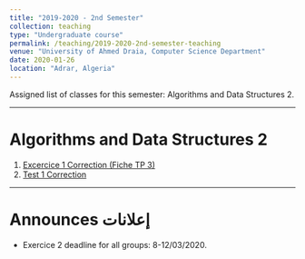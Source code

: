```yaml
---
title: "2019-2020 - 2nd Semester"
collection: teaching
type: "Undergraduate course"
permalink: /teaching/2019-2020-2nd-semester-teaching
venue: "University of Ahmed Draia, Computer Science Department"
date: 2020-01-26
location: "Adrar, Algeria"
---
```


Assigned list of classes for this semester: Algorithms and Data Structures 2.

***

Algorithms and Data Structures 2
======


1. [Excercice 1 Correction (Fiche TP 3)]()
2. [Test 1 Correction]()

***

Announces إعلانات
======
* Exercice 2 deadline for all groups: 8-12/03/2020.








